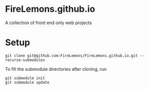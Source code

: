 # FireLemons.github.io
A collection of front end only web projects

# Setup  
    git clone git@github.com:FireLemons/FireLemons.github.io.git --recurse-submodules
To fill the submodule directories after cloning, run  

    git submodule init 
    git submodule update
